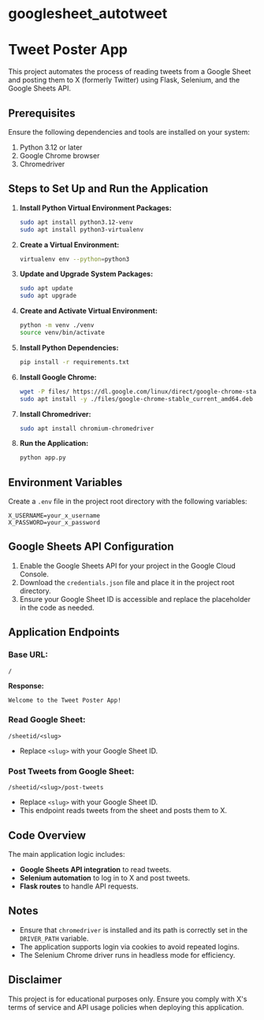 # googlesheet_autotweet
# Tweet Poster App

This project automates the process of reading tweets from a Google Sheet and posting them to X (formerly Twitter) using Flask, Selenium, and the Google Sheets API.

## Prerequisites

Ensure the following dependencies and tools are installed on your system:

1. Python 3.12 or later
2. Google Chrome browser
3. Chromedriver

## Steps to Set Up and Run the Application

1. **Install Python Virtual Environment Packages:**

   ```bash
   sudo apt install python3.12-venv
   sudo apt install python3-virtualenv
   ```

2. **Create a Virtual Environment:**

   ```bash
   virtualenv env --python=python3
   ```

3. **Update and Upgrade System Packages:**

   ```bash
   sudo apt update
   sudo apt upgrade
   ```

4. **Create and Activate Virtual Environment:**

   ```bash
   python -m venv ./venv
   source venv/bin/activate
   ```

5. **Install Python Dependencies:**

   ```bash
   pip install -r requirements.txt
   ```

6. **Install Google Chrome:**

   ```bash
   wget -P files/ https://dl.google.com/linux/direct/google-chrome-stable_current_amd64.deb
   sudo apt install -y ./files/google-chrome-stable_current_amd64.deb
   ```

7. **Install Chromedriver:**

   ```bash
   sudo apt install chromium-chromedriver
   ```

8. **Run the Application:**

   ```bash
   python app.py
   ```

## Environment Variables

Create a `.env` file in the project root directory with the following variables:

```plaintext
X_USERNAME=your_x_username
X_PASSWORD=your_x_password
```

## Google Sheets API Configuration

1. Enable the Google Sheets API for your project in the Google Cloud Console.
2. Download the `credentials.json` file and place it in the project root directory.
3. Ensure your Google Sheet ID is accessible and replace the placeholder in the code as needed.

## Application Endpoints

### Base URL:

`/`

**Response:**

```plaintext
Welcome to the Tweet Poster App!
```

### Read Google Sheet:

`/sheetid/<slug>`

- Replace `<slug>` with your Google Sheet ID.

### Post Tweets from Google Sheet:

`/sheetid/<slug>/post-tweets`

- Replace `<slug>` with your Google Sheet ID.
- This endpoint reads tweets from the sheet and posts them to X.

## Code Overview

The main application logic includes:

- **Google Sheets API integration** to read tweets.
- **Selenium automation** to log in to X and post tweets.
- **Flask routes** to handle API requests.

## Notes

- Ensure that `chromedriver` is installed and its path is correctly set in the `DRIVER_PATH` variable.
- The application supports login via cookies to avoid repeated logins.
- The Selenium Chrome driver runs in headless mode for efficiency.

## Disclaimer

This project is for educational purposes only. Ensure you comply with X's terms of service and API usage policies when deploying this application.
